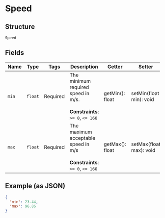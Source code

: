 
# Speed

## Structure

`Speed`

## Fields

| Name | Type | Tags | Description | Getter | Setter |
|  --- | --- | --- | --- | --- | --- |
| `min` | `float` | Required | The minimum required speed in m/s.<br><br>**Constraints**: `>= 0`, `<= 160` | getMin(): float | setMin(float min): void |
| `max` | `float` | Required | The maximum acceptable speed in m/s<br><br>**Constraints**: `>= 0`, `<= 160` | getMax(): float | setMax(float max): void |

## Example (as JSON)

```json
{
  "min": 23.44,
  "max": 96.86
}
```

